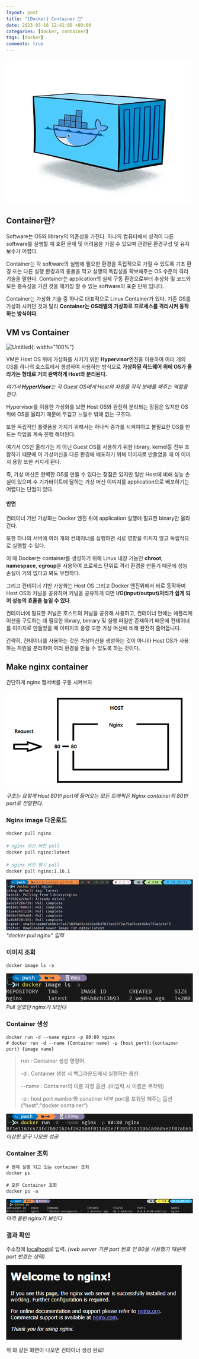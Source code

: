 ```yaml
---
layout: post
title: "[Docker] Container 🐋"
date: 2023-03-16 12:41:00 +09:00
categories: [docker, container]
tags: [docker]
comments: true
---
```


![Untitled](../../../assets/img/posts/docker/docker_container/docker_conatiner.png)

## Container란?

Software는 OS와 library의 의존성을 가진다. 하나의 컴퓨터에서 성격이 다른 software를 실행할 때 호환 문제 및 어려움을 가질 수 있으며 관련된 환경구성 및 유지보수가 어렵다.

Container는 각 software의 실행에 필요한 환경을 독립적으로 가질 수 있도록 기초 환경 또는 다른 실행 환경과의 충돌을 막고 실행의 독립성을 확보해주는 OS 수준의 격리 기술을 말한다. Container는 application의 실제 구동 환경으로부터 추상화 및 코드와 모든 종속성을 가진 것을 패키징 할 수 있는 software의 표준 단위 입니다.

Container는 가상화 기술 중 하나로 대표적으로 Linux Container가 있다. 기존 OS를 가상화 시키던 것과 달리 **Container는 OS레벨의 가상화로 프로세스를 격리시켜 동작하는 방식이다.**

## VM vs Container

![Untitled](https://blog.kakaocdn.net/dn/JloLY/btq7WUSbsmn/uVtXFK1zOz2FRKuFNNJdQk/img.jpg){: width="100%"}

VM은 Host OS 위에 가상화를 시키기 위한 **Hypervisor**엔진을 이용하여 여러 개의 OS를 하나의 호스트에서 생성하여 사용하는 방식으로 **가상화된 하드웨어 위에 OS가 올라가는 형태로 거의 완벽하게 Host와 분리된다.**

*여기서 **HyperVisor**는 각 Guest OS에게 Host의 자원을 각각 분배를 해주는 역할을 한다.*

Hypervisor를 이용한 가상화를 보면 Host OS와 완전히 분리되는 장점은 있지만 OS위에 OS를 올리기 때문에 무겁고 느릴수 밖에 없는 구조다.

또한 독립적인 플랫폼을 가지기 위해서는 하나씩 증가를 시켜야하고 불필요한 OS를 만드는 작업을 계속 진행 해야된다. 

여기서 OS만 올라가는 게 아닌 Guest OS를 사용하기 위한 library, kernel등 전부 포함하기 때문에 이 가상머신을 다른 환경에 배포하기 위해 이미지로 만들었을 때 이 이미지 용량 또한 커지게 된다.

즉, 가상 머신은 완벽한 OS를 만들 수 있다는 장점은 있지만 일반 Host에 비해 성능 손실이 있으며 수 기가바이트에 달하는 가상 머신 이미지를 application으로 배포하기는 어렵다는 단점이 있다.

#### **반면**

컨테이너 기반 가상화는 Docker 엔진 위에 application 실행에 필요한 binary만 올라간다.

또한 하나의 서버에 여러 개의 컨테이너를 실행하면 서로 영향을 미치지 않고 독립적으로 실행할 수 있다.

이 때 Docker는 container를 생성하기 위해 Linux 내장 기능인 **chroot**, **namespace**, **cgroup**을 사용하여 프로세스 단위로 격리 환경을 만들기 때문에 성능 손실이 거의 없다고 봐도 무방하다.

그리고 컨테이너 기반 가상화는 Host OS 그리고 Docker 엔진위에서 바로 동작하며 Host OS와 커널을 공유하며 커널을 공유하게 되면 **I/O(input/output)처리가 쉽게 되어 성능의 효율을 높일 수 있다**.

컨테이너에 필요한 커널은 호스트의 커널을 공유해 사용하고, 컨테이너 안에는 애플리케이션을 구도하는 데 필요한 library, binrary 및 실행 파일만 존재하기 때문에 컨테이너를 이미지로 만들었을 때 이미지의 용량 또한 가상 머신에 비해 완전히 줄어듭니다.

간략히,
컨테이너를 사용하는 것은 가상머신을 생성하는 것이 아니라 Host OS가 사용하는 자원을 분리하여 여러 환경을 만들 수 있도록 하는 것이다.

## Make nginx container

간단하게 nginx 웹서버를 구동 시켜보자

![Untitled](../../../assets/img/posts/docker/docker_container/nginx.png)
_구조는 요렇게 Host 80번 port에 들어오는 모든 트래픽은 Nginx container의 80번 port로 전달한다._

### Nginx image 다운로드

```bash
docker pull nginx

# nginx 최신 버전 pull
docker pull nginx:latest

# nginx 버전 명시 pull
docker pull nginx:1.16.1
```

![Untitled](../../../assets/img/posts/docker/docker_container/nginx-pull.png)
_"docker pull nginx" 입력_

### 이미지 조회

```shell
docker image ls -a
```
![Untitled](../../../assets/img/posts/docker/docker_container/docker_image_ls.png)
_Pull 받았던 nginx가 보인다_

### Container 생성
```shell
docker run -d --name nginx -p 80:80 nginx
# docker run -d --name {Container name} -p {host port}:{container port} {image name}
```

> run : Container 생성 명령어.
>
> -d : Container 생성 시 백그라운드에서 실행하는 옵션.
>
> --name : Container의 이름 지정 옵션. (미입력 시 이름은 무작위)
>
> -p : host port number와 conatiner 내부 port를 포워딩 해주는 옵션 ("host":"docker container")

![Untitled](../../../assets/img/posts/docker/docker_container/docker_run.png)
_이상한 문구 나오면 성공_

### Container 조회
```shell
# 현재 실행 되고 있는 container 조회
docker ps

# 모든 Container 조회
docker ps -a
```
![Untitled](../../../assets/img/posts/docker/docker_container/docker_ps.png)
_아까 올린 nginx가 보인다_


### 결과 확인
주소창에 [localhost](http://localhost "localhost")로 입력. 
_(web server 기본 port 번호 인 80을 사용했기 때문에 port 번호는 생략)_

![Untitled](../../../assets/img/posts/docker/docker_container/nginx_home.png)

위 와 같은 화면이 나오면 컨테이너 생성 완료!
